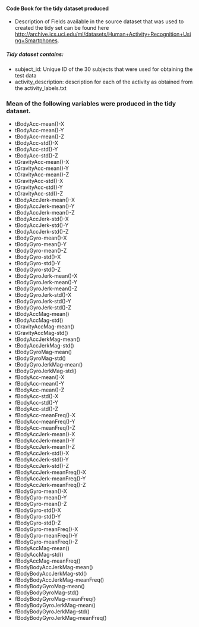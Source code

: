 #### Code Book for the tidy dataset produced

 * Description of Fields available in the source dataset that was used to created the tidy set can be found here http://archive.ics.uci.edu/ml/datasets/Human+Activity+Recognition+Using+Smartphones.


##### Tidy dataset contains:
 
  * subject_id: Unique ID of the 30 subjects that were used for obtaining the test data
  * activity_description: description for each of the activity as obtained from the activity_labels.txt
 ### Mean of the following variables were produced in the tidy dataset.

 *   tBodyAcc-mean()-X
 *   tBodyAcc-mean()-Y
 *   tBodyAcc-mean()-Z
 *   tBodyAcc-std()-X
 *   tBodyAcc-std()-Y
 *   tBodyAcc-std()-Z
 *   tGravityAcc-mean()-X
 *   tGravityAcc-mean()-Y
 *   tGravityAcc-mean()-Z
 *   tGravityAcc-std()-X
 *   tGravityAcc-std()-Y
 *   tGravityAcc-std()-Z
 *   tBodyAccJerk-mean()-X
 *   tBodyAccJerk-mean()-Y
 *   tBodyAccJerk-mean()-Z
 *   tBodyAccJerk-std()-X
 *   tBodyAccJerk-std()-Y
 *   tBodyAccJerk-std()-Z
 *   tBodyGyro-mean()-X
 *   tBodyGyro-mean()-Y
 *   tBodyGyro-mean()-Z
 *   tBodyGyro-std()-X
 *   tBodyGyro-std()-Y
 *   tBodyGyro-std()-Z
 *   tBodyGyroJerk-mean()-X
 *   tBodyGyroJerk-mean()-Y
 *   tBodyGyroJerk-mean()-Z
 *   tBodyGyroJerk-std()-X
 *   tBodyGyroJerk-std()-Y
 *   tBodyGyroJerk-std()-Z
 *   tBodyAccMag-mean()
 *   tBodyAccMag-std()
 *   tGravityAccMag-mean()
 *   tGravityAccMag-std()
 *   tBodyAccJerkMag-mean()
 *   tBodyAccJerkMag-std()
 *   tBodyGyroMag-mean()
 *   tBodyGyroMag-std()
 *   tBodyGyroJerkMag-mean()
 *   tBodyGyroJerkMag-std()
 *   fBodyAcc-mean()-X
 *   fBodyAcc-mean()-Y
 *   fBodyAcc-mean()-Z
 *   fBodyAcc-std()-X
 *   fBodyAcc-std()-Y
 *   fBodyAcc-std()-Z
 *   fBodyAcc-meanFreq()-X
 *   fBodyAcc-meanFreq()-Y
 *   fBodyAcc-meanFreq()-Z
 *   fBodyAccJerk-mean()-X
 *   fBodyAccJerk-mean()-Y
 *   fBodyAccJerk-mean()-Z
 *   fBodyAccJerk-std()-X
 *   fBodyAccJerk-std()-Y
 *   fBodyAccJerk-std()-Z
 *   fBodyAccJerk-meanFreq()-X
 *   fBodyAccJerk-meanFreq()-Y
 *   fBodyAccJerk-meanFreq()-Z
 *   fBodyGyro-mean()-X
 *   fBodyGyro-mean()-Y
 *   fBodyGyro-mean()-Z
 *   fBodyGyro-std()-X
 *   fBodyGyro-std()-Y
 *   fBodyGyro-std()-Z
 *   fBodyGyro-meanFreq()-X
 *   fBodyGyro-meanFreq()-Y
 *   fBodyGyro-meanFreq()-Z
 *   fBodyAccMag-mean()
 *   fBodyAccMag-std()
 *   fBodyAccMag-meanFreq()
 *   fBodyBodyAccJerkMag-mean()
 *   fBodyBodyAccJerkMag-std()
 *   fBodyBodyAccJerkMag-meanFreq()
 *   fBodyBodyGyroMag-mean()
 *   fBodyBodyGyroMag-std()
 *   fBodyBodyGyroMag-meanFreq()
 *   fBodyBodyGyroJerkMag-mean()
 *   fBodyBodyGyroJerkMag-std()
 *   fBodyBodyGyroJerkMag-meanFreq()